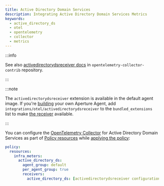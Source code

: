 ```yaml
---
title: Active Directory Domain Services
description: Integrating Active Directory Domain Services Metrics
keywords:
  - active_directory_ds
  - otel
  - opentelemetry
  - collector
  - metrics
---
```


:::info

See also [activedirectorydsreceiver docs][receiver] in
`opentelemetry-collector-contrib` repository.

:::

:::note

The `activedirectorydsreceiver` extension is available in the default agent
image. If you're [building][build] your own Aperture Agent, add
`integrations/otel/activedirectorydsreceiver` to the `bundled_extensions` list
to make [the receiver][receiver] available.

:::

You can configure the [OpenTelemetry Collector][opentelemetry-collector] for
Active Directory Domain Services as part of [Policy resources][policy-resources]
while [applying the policy][applying-policy]:

```yaml
policy:
  resources:
    infra_meters:
      active_directory_ds:
        agent_group: default
        per_agent_group: true
        receivers:
          active_directory_ds: [activedirectorydsreceiver configuration here]
```

[build]: /reference/aperturectl/build/agent/agent.md
[receiver]:
  https://github.com/open-telemetry/opentelemetry-collector-contrib/tree/main/receiver/activedirectorydsreceiver
[opentelemetry-collector]: /reference/configuration/spec.md#telemetry-collector
[applying-policy]: /use-cases/use-cases.md
[policy-resources]: /reference/configuration/spec.md#resources
